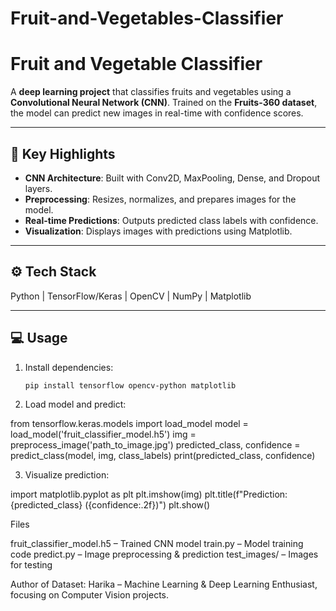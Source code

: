 # Fruit-and-Vegetables-Classifier
# Fruit and Vegetable Classifier

A **deep learning project** that classifies fruits and vegetables using a **Convolutional Neural Network (CNN)**. Trained on the **Fruits-360 dataset**, the model can predict new images in real-time with confidence scores.

---

## 🧠 Key Highlights

- **CNN Architecture**: Built with Conv2D, MaxPooling, Dense, and Dropout layers.
- **Preprocessing**: Resizes, normalizes, and prepares images for the model.
- **Real-time Predictions**: Outputs predicted class labels with confidence.
- **Visualization**: Displays images with predictions using Matplotlib.

---

## ⚙️ Tech Stack

Python | TensorFlow/Keras | OpenCV | NumPy | Matplotlib

---

## 💻 Usage

1. Install dependencies:
   ```bash
   pip install tensorflow opencv-python matplotlib

2. Load model and predict:

  from tensorflow.keras.models import load_model
  model = load_model('fruit_classifier_model.h5')
  img = preprocess_image('path_to_image.jpg')
  predicted_class, confidence = predict_class(model, img, class_labels)
  print(predicted_class, confidence)

3. Visualize prediction:

  import matplotlib.pyplot as plt
  plt.imshow(img)
  plt.title(f"Prediction: {predicted_class} ({confidence:.2f})")
  plt.show()

Files
  
  fruit_classifier_model.h5 – Trained CNN model
  train.py – Model training code
  predict.py – Image preprocessing & prediction
  test_images/ – Images for testing

Author of Dataset: Harika – Machine Learning & Deep Learning Enthusiast, focusing on Computer Vision projects.
